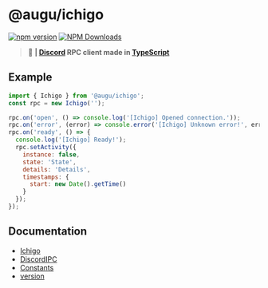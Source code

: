 # @augu/ichigo
[![npm version](https://badge.fury.io/js/%40augu%2Fichigo.svg)](https://npm.im/@augu/ichigo) [![NPM Downloads](https://img.shields.io/npm/dt/@augu/ichigo.svg?maxAge=3600)](https://npm.im/@augu/ichigo)

> :love_letter: **| [Discord](https://discordapp.com) RPC client made in [TypeScript](https://typescriptlang.org)**

## Example
```js
import { Ichigo } from '@augu/ichigo';
const rpc = new Ichigo('');

rpc.on('open', () => console.log('[Ichigo] Opened connection.'));
rpc.on('error', (error) => console.error('[Ichigo] Unknown error!', error));
rpc.on('ready', () => {
  console.log('[Ichigo] Ready!');
  rpc.setActivity({
    instance: false,
    state: 'State',
    details: 'Details',
    timestamps: {
      start: new Date().getTime()
    }
  });
});
```

## Documentation
- [Ichigo](/ichigo/Ichigo.html)
- [DiscordIPC](/ichigo/DiscordIPC.html)
- [Constants](/ichigo/Constants.html)
- [version](/ichigo/version.html)